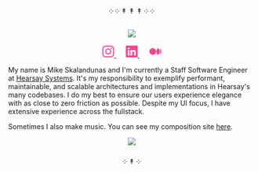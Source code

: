 <p align="center">
  ༶ ༶ ↟ ↟ ↟ ༶ ༶
</p>

<p align="center">
  <img src="https://readme-typing-svg.herokuapp.com?font=Fira+Code&duration=200&color=fe428e&lines=░░▒▒░░▒░▒▒░;░▒▒░░▒░░░░▒░%20&width=180">
</p>

<p align="center">
  <a href="https://www.instagram.com/mskalandunas/" target="_blank" rel="noopener noreferrer">
    <img src="./media/instagram.svg" height="24" width="24">
  </a>
  &nbsp;&nbsp;&nbsp;&nbsp;
  <a href="https://www.linkedin.com/in/mskalandunas/" target="_blank" rel="noopener noreferrer">
    <img src="./media/linkedin.svg" height="24" width="24">
  </a>
  &nbsp;&nbsp;&nbsp;&nbsp;
  <a href="https://medium.com/@mskalandunas" target="_blank" rel="noopener noreferrer">
    <img src="./media/medium.svg" height="24" width="24">
  </a>
</p>

My name is Mike Skalandunas and I'm currently a Staff Software Engineer at [Hearsay Systems](https://www.hearsaysystems.com/). It's my responsibility to exemplify performant, maintainable, and scalable architectures and implementations in Hearsay's many codebases.  I do my best to ensure our users experience elegance with as close to zero friction as possible.  Despite my UI focus, I have extensive experience across the fullstack.

Sometimes I also make music.  You can see my composition site [here](https://mosaicmusic.io/).

<p align="center">
  <img src="http://github-readme-streak-stats.herokuapp.com?user=mskalandunas&theme=radical&hide_border=true&background=0d1117">
</p>

<p align="center">
  ༶ ↟ ༶
</p>
